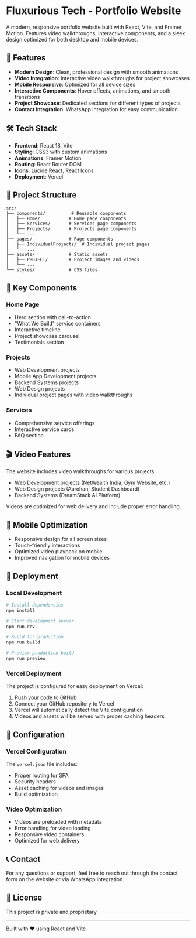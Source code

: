 # Fluxurious Tech - Portfolio Website

A modern, responsive portfolio website built with React, Vite, and Framer Motion. Features video walkthroughs, interactive components, and a sleek design optimized for both desktop and mobile devices.

## 🚀 Features

- **Modern Design**: Clean, professional design with smooth animations
- **Video Integration**: Interactive video walkthroughs for project showcases
- **Mobile Responsive**: Optimized for all device sizes
- **Interactive Components**: Hover effects, animations, and smooth transitions
- **Project Showcase**: Dedicated sections for different types of projects
- **Contact Integration**: WhatsApp integration for easy communication

## 🛠️ Tech Stack

- **Frontend**: React 18, Vite
- **Styling**: CSS3 with custom animations
- **Animations**: Framer Motion
- **Routing**: React Router DOM
- **Icons**: Lucide React, React Icons
- **Deployment**: Vercel

## 📁 Project Structure

```
src/
├── components/          # Reusable components
│   ├── Home/           # Home page components
│   ├── Services/       # Services page components
│   ├── Projects/       # Projects page components
│   └── ...
├── pages/              # Page components
│   ├── IndividualProjects/  # Individual project pages
│   └── ...
├── assets/             # Static assets
│   ├── PROJECT/        # Project images and videos
│   └── ...
└── styles/             # CSS files
```

## 🎯 Key Components

### Home Page
- Hero section with call-to-action
- "What We Build" service containers
- Interactive timeline
- Project showcase carousel
- Testimonials section

### Projects
- Web Development projects
- Mobile App Development projects
- Backend Systems projects
- Web Design projects
- Individual project pages with video walkthroughs

### Services
- Comprehensive service offerings
- Interactive service cards
- FAQ section

## 🎬 Video Features

The website includes video walkthroughs for various projects:
- Web Development projects (NetWealth India, Gym Website, etc.)
- Web Design projects (Aarohan, Student Dashboard)
- Backend Systems (DreamStack AI Platform)

Videos are optimized for web delivery and include proper error handling.

## 📱 Mobile Optimization

- Responsive design for all screen sizes
- Touch-friendly interactions
- Optimized video playback on mobile
- Improved navigation for mobile devices

## 🚀 Deployment

### Local Development
```bash
# Install dependencies
npm install

# Start development server
npm run dev

# Build for production
npm run build

# Preview production build
npm run preview
```

### Vercel Deployment
The project is configured for easy deployment on Vercel:

1. Push your code to GitHub
2. Connect your GitHub repository to Vercel
3. Vercel will automatically detect the Vite configuration
4. Videos and assets will be served with proper caching headers

## 🔧 Configuration

### Vercel Configuration
The `vercel.json` file includes:
- Proper routing for SPA
- Security headers
- Asset caching for videos and images
- Build optimization

### Video Optimization
- Videos are preloaded with metadata
- Error handling for video loading
- Responsive video containers
- Optimized for web delivery

## 📞 Contact

For any questions or support, feel free to reach out through the contact form on the website or via WhatsApp integration.

## 📄 License

This project is private and proprietary.

---

Built with ❤️ using React and Vite
